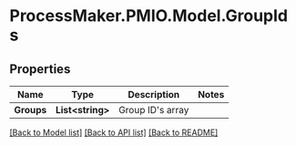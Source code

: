 # ProcessMaker.PMIO.Model.GroupIds
## Properties

Name | Type | Description | Notes
------------ | ------------- | ------------- | -------------
**Groups** | **List&lt;string&gt;** | Group ID&#39;s array | 

[[Back to Model list]](../README.md#documentation-for-models) [[Back to API list]](../README.md#documentation-for-api-endpoints) [[Back to README]](../README.md)

